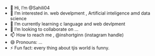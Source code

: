 - 👋 Hi, I’m @Sahili04
- 👀 I’m interested in. web develpment , Artificial inteligence amd data science
- 🌱 I’m currently learning c language and web devlpment
- 💞️ I’m looking to collaborate on ...
- 📫 How to reach me , @inshortginn (instagram handle)
- 😄 Pronouns: ...
- ⚡ Fun fact: every thing about tjis world is funny.

<!---
Sahili04/Sahili04 is a ✨ special ✨ repository because its `README.md` (this file) appears on your GitHub profile.
You can click the Preview link to take a look at your changes.
--->
